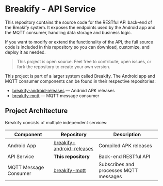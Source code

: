 # Breakify - API Service
This repository contains the source code for the RESTful API back-end of the Breakify system.
It exposes the endpoints used by the Android app and the MQTT consumer, handling data storage and business logic.

If you want to modify or extend the functionality of the API, the full source code is included in this repository so you can download, customize, and deploy it as needed.

> This project is open source. Feel free to contribute, open issues, or fork the repository to create your own version.

This project is part of a larger system called Breakify.
The Android app and MQTT consumer components can be found in their respective repositories:
- [breakify-android-releases](https://github.com/Estimp/breakify-android-releases/tree/main) — Android APK releases
- [breakify-mqtt](https://github.com/Estimp/breakify-mqtt) — MQTT message consumer

## Project Architecture
Breakify consists of multiple independent services:

| Component       | Repository                          | Description                  |
|-----------------|-------------------------------------|------------------------------|
| Android App | [breakify-android-releases](https://github.com/Estimp/breakify-android-releases/tree/main) | Compiled APK releases |
| API Service | **This repository** | Back-end RESTful API |
| MQTT Message Consumer | [breakify-mqtt](https://github.com/Estimp/breakify-mqtt) | Subscribes and processes MQTT messages |
